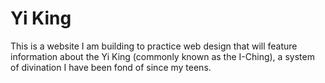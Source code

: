 # Yi King
This is a website I am building to practice web design that will feature information about the Yi King (commonly known as the I-Ching), a system of divination I have been fond of since my teens.
